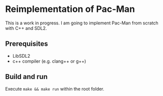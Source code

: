 # Reimplementation of Pac-Man

This is a work in progress. I am going to implement Pac-Man from scratch with C++ and SDL2.

## Prerequisites

- LibSDL2
- c++ compiler (e.g. clang++ or g++)

## Build and run

Execute `make && make run` within the root folder.
